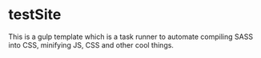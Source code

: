 # testSite
This is a gulp template which is a task runner to automate compiling SASS into CSS, minifying JS, CSS and other cool things.
